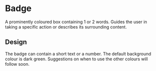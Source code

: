 <!-- @license CC0-1.0 -->

# Badge

A prominently coloured box containing 1 or 2 words.
Guides the user in taking a specific action or describes its surrounding content.

## Design

The badge can contain a short text or a number.
The default background colour is dark green.
Suggestions on when to use the other colours will follow soon.
